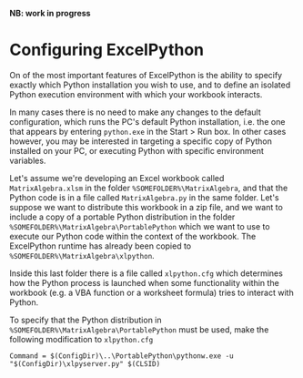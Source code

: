 **NB: work in progress**

# Configuring ExcelPython

On of the most important features of ExcelPython is the ability to specify exactly which Python installation you wish to use, and to define an isolated Python execution environment with which your workbook interacts.

In many cases there is no need to make any changes to the default configuration, which runs the PC's default Python installation, i.e. the one that appears by entering `python.exe` in the Start > Run box. In other cases however, you may be interested in targeting a specific copy of Python installed on your PC, or executing Python with specific environment variables.

Let's assume we're developing an Excel workbook called `MatrixAlgebra.xlsm` in the folder `%SOMEFOLDER%\MatrixAlgebra`, and that the Python code is in a file called `MatrixAlgebra.py` in the same folder. Let's suppose we want to distribute this workbook in a zip file, and we want to include a copy of a portable Python distribution in the folder `%SOMEFOLDER%\MatrixAlgebra\PortablePython` which we want to use to execute our Python code within the context of the workbook. The ExcelPython runtime has already been copied to `%SOMEFOLDER%\MatrixAlgebra\xlpython`.

Inside this last folder there is a file called `xlpython.cfg` which determines how the Python process is launched when some functionality within the workbook (e.g. a VBA function or a worksheet formula) tries to interact with Python.

To specify that the Python distribution in `%SOMEFOLDER%\MatrixAlgebra\PortablePython` must be used, make the following modification to `xlpython.cfg`

    Command = $(ConfigDir)\..\PortablePython\pythonw.exe -u "$(ConfigDir)\xlpyserver.py" $(CLSID)
